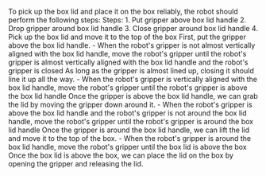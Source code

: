 To pick up the box lid and place it on the box reliably, the robot should perform the following steps:
    Steps:  1. Put gripper above box lid handle  2. Drop gripper around box lid handle  3. Close gripper around box lid handle  4. Pick up the box lid and move it to the top of the box
    First, put the gripper above the box lid handle.
    - When the robot's gripper is not almost vertically aligned with the box lid handle, move the robot's gripper until the robot's gripper is almost vertically aligned with the box lid handle and the robot's gripper is closed
    As long as the gripper is almost lined up, closing it should line it up all the way.
    - When the robot's gripper is vertically aligned with the box lid handle, move the robot's gripper until the robot's gripper is above the box lid handle
    Once the gripper is above the box lid handle, we can grab the lid by moving the gripper down around it.
    - When the robot's gripper is above the box lid handle and the robot's gripper is not around the box lid handle, move the robot's gripper until the robot's gripper is around the box lid handle
    Once the gripper is around the box lid handle, we can lift the lid and move it to the top of the box.
    - When the robot's gripper is around the box lid handle, move the robot's gripper until the box lid is above the box
    Once the box lid is above the box, we can place the lid on the box by opening the gripper and releasing the lid.